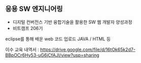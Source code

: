 ## 응용 SW 엔지니어링
- 디지털 컨버전스 기반 융합기술을 활용한 SW 웹 개발자 양성과정
- 비트캠프 206기

eclipse를 통해 배운 web 코드 업로드
JAVA / HTML 등

이수 교육 내역서 : https://drive.google.com/file/d/16tOk65k2d7-BBpOCr6Hy53-uG6jCfAJI/view?usp=sharing
